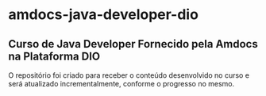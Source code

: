 # amdocs-java-developer-dio

## Curso de Java Developer Fornecido pela Amdocs na Plataforma DIO

O repositório foi criado para receber o conteúdo desenvolvido no curso e será atualizado incrementalmente, conforme o progresso no mesmo. 
